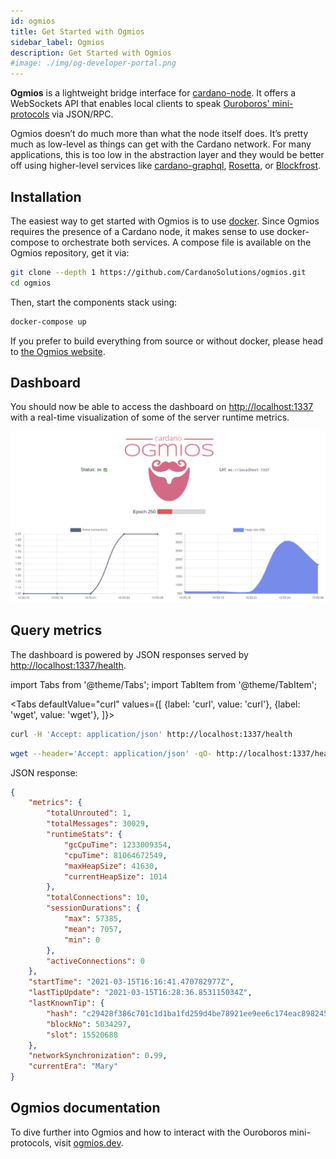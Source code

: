 ```yaml
---
id: ogmios
title: Get Started with Ogmios
sidebar_label: Ogmios
description: Get Started with Ogmios
#image: ./img/og-developer-portal.png
---
```


**Ogmios** is a lightweight bridge interface for [cardano-node](https://github.com/input-output-hk/cardano-node/). It offers a WebSockets API that enables local clients to speak [Ouroboros' mini-protocols](https://hydra.iohk.io/build/1070091/download/1/network.pdf#chapter.3) via JSON/RPC.

Ogmios doesn’t do much more than what the node itself does. It’s pretty much as low-level as things can get with the Cardano network. For many applications, this is too low in the abstraction layer and they would be better off using higher-level services like [cardano-graphql](https://github.com/input-output-hk/cardano-graphql), [Rosetta](https://www.rosetta-api.org), or [Blockfrost](https://blockfrost.io).

## Installation

The easiest way to get started with Ogmios is to use [docker](https://www.docker.com). Since Ogmios requires the presence of a Cardano node, it makes sense to use docker-compose to orchestrate both services. A compose file is available on the Ogmios repository, get it via:

```sh
git clone --depth 1 https://github.com/CardanoSolutions/ogmios.git
cd ogmios
```


Then, start the components stack using:
```sh
docker-compose up
```

If you prefer to build everything from source or without docker, please head to [the Ogmios website](https://ogmios.dev/getting-started).
 

## Dashboard

You should now be able to access the dashboard on [http://localhost:1337](http://localhost:1337) with a real-time visualization of some of the server runtime metrics. 

![img](../../static/img/get-started/ogmios/1-dashboard.gif)

## Query metrics

The dashboard is powered by JSON responses served by [http://localhost:1337/health](http://localhost:1337/health).

import Tabs from '@theme/Tabs';
import TabItem from '@theme/TabItem';

<Tabs
defaultValue="curl"
values={[
{label: 'curl', value: 'curl'},
{label: 'wget', value: 'wget'},
]}>
<TabItem value="curl">

```sh
curl -H 'Accept: application/json' http://localhost:1337/health
```

  </TabItem>
  <TabItem value="wget">

```sh
wget --header='Accept: application/json' -qO- http://localhost:1337/health
```

  </TabItem>
</Tabs>

JSON response:

```json
{
    "metrics": {
        "totalUnrouted": 1,
        "totalMessages": 30029,
        "runtimeStats": {
            "gcCpuTime": 1233009354,
            "cpuTime": 81064672549,
            "maxHeapSize": 41630,
            "currentHeapSize": 1014
        },
        "totalConnections": 10,
        "sessionDurations": {
            "max": 57385,
            "mean": 7057,
            "min": 0
        },
        "activeConnections": 0
    },
    "startTime": "2021-03-15T16:16:41.470782977Z",
    "lastTipUpdate": "2021-03-15T16:28:36.853115034Z",
    "lastKnownTip": {
        "hash": "c29428f386c701c1d1ba1fd259d4be78921ee9ee6c174eac898245ceb55e8061",
        "blockNo": 5034297,
        "slot": 15520688
    },
    "networkSynchronization": 0.99,
    "currentEra": "Mary"
}
```

## Ogmios documentation

To dive further into Ogmios and how to interact with the Ouroboros mini-protocols, visit [ogmios.dev](https://ogmios.dev/mini-protocols).

